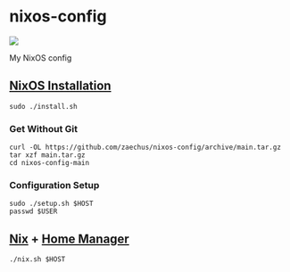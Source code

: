 # nixos-config

[![](https://img.shields.io/badge/OS-NixOS-6e9bcb?logo=NixOS)](https://nixos.org)

My NixOS config

## [NixOS Installation](https://nixos.org/download.html#nixos-iso)
```
sudo ./install.sh
```

### Get Without Git
```
curl -OL https://github.com/zaechus/nixos-config/archive/main.tar.gz
tar xzf main.tar.gz
cd nixos-config-main
```

### Configuration Setup
```
sudo ./setup.sh $HOST
passwd $USER
```

## [Nix](https://nixos.org/download.html#nix-install-linux) + [Home Manager](https://nix-community.github.io/home-manager/index.html#sec-install-standalone)
```
./nix.sh $HOST
```
